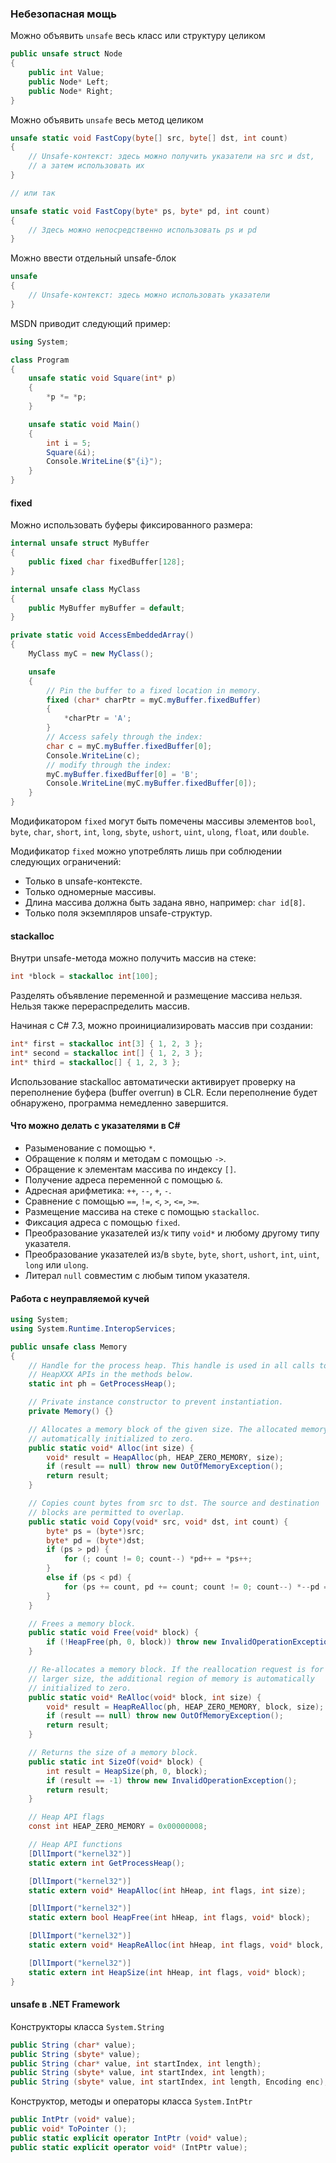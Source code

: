 ### Небезопасная мощь

Можно объявить `unsafe` весь класс или структуру целиком

```c#
public unsafe struct Node
{
    public int Value;
    public Node* Left;
    public Node* Right;
}
```

Можно объявить `unsafe` весь метод целиком

```c#
unsafe static void FastCopy(byte[] src, byte[] dst, int count)
{
    // Unsafe-контекст: здесь можно получить указатели на src и dst,
    // а затем использовать их
}

// или так

unsafe static void FastCopy(byte* ps, byte* pd, int count) 
{
    // Здесь можно непосредственно использовать ps и pd
}
```

Можно ввести отдельный unsafe-блок

```c#
unsafe
{
    // Unsafe-контекст: здесь можно использовать указатели
}
```

MSDN приводит следующий пример:

```c#
using System;

class Program
{
    unsafe static void Square(int* p)
    {
        *p *= *p;
    }

    unsafe static void Main()
    {
        int i = 5;
        Square(&i);
        Console.WriteLine($"{i}");
    }
}
```

#### fixed

Можно использовать буферы фиксированного размера:

```c#
internal unsafe struct MyBuffer
{
    public fixed char fixedBuffer[128];
}

internal unsafe class MyClass
{
    public MyBuffer myBuffer = default;
}

private static void AccessEmbeddedArray()
{
    MyClass myC = new MyClass();

    unsafe
    {
        // Pin the buffer to a fixed location in memory.
        fixed (char* charPtr = myC.myBuffer.fixedBuffer)
        {
            *charPtr = 'A';
        }
        // Access safely through the index:
        char c = myC.myBuffer.fixedBuffer[0];
        Console.WriteLine(c);
        // modify through the index:
        myC.myBuffer.fixedBuffer[0] = 'B';
        Console.WriteLine(myC.myBuffer.fixedBuffer[0]);
    }
}
```

Модификатором `fixed` могут быть помечены массивы элементов `bool`, `byte`, `char`, `short`, `int`, `long`, `sbyte`, `ushort`, `uint`, `ulong`, `float`, или `double`.

Модификатор `fixed` можно употреблять лишь при соблюдении следующих ограничений:

* Только в unsafe-контексте.
* Только одномерные массивы.
* Длина массива должна быть задана явно, например: `char id[8]`.
* Только поля экземпляров unsafe-структур.

#### stackalloc

Внутри unsafe-метода можно получить массив на стеке:

```c#
int *block = stackalloc int[100];
```

Разделять объявление переменной и размещение массива нельзя. Нельзя также перераспределить массив.

Начиная с C# 7.3, можно проинициализировать массив при создании:

```c#
int* first = stackalloc int[3] { 1, 2, 3 };
int* second = stackalloc int[] { 1, 2, 3 };
int* third = stackalloc[] { 1, 2, 3 };
```

Использование stackalloc автоматически активирует проверку на переполнение буфера (buffer overrun) в CLR. Если переполнение будет обнаружено, программа немедленно завершится. 

#### Что можно делать с указателями в C#

* Разыменование с помощью `*`.
* Обращение к полям и методам с помощью `->`.
* Обращение к элементам массива по индексу `[]`.
* Получение адреса переменной с помощью `&`.
* Адресная арифметика: `++`, `--`, `+`, `-`.
* Сравнение с помощью `==`, `!=`, `<`, `>`, `<=`, `>=`.
* Размещение массива на стеке с помощью `stackalloc`.
* Фиксация адреса с помощью `fixed`.
* Преобразование указателей из/к типу `void*` и любому другому типу указателя.
* Преобразование указателей из/в `sbyte`, `byte`, `short`, `ushort`, `int`, `uint`, `long` или `ulong`.
* Литерал `null` совместим с любым типом указателя.

#### Работа с неуправляемой кучей

```c#
using System;
using System.Runtime.InteropServices;

public unsafe class Memory
{
    // Handle for the process heap. This handle is used in all calls to the
    // HeapXXX APIs in the methods below.
    static int ph = GetProcessHeap();

    // Private instance constructor to prevent instantiation.
    private Memory() {}

    // Allocates a memory block of the given size. The allocated memory is
    // automatically initialized to zero.
    public static void* Alloc(int size) {
        void* result = HeapAlloc(ph, HEAP_ZERO_MEMORY, size);
        if (result == null) throw new OutOfMemoryException();
        return result;
    }

    // Copies count bytes from src to dst. The source and destination
    // blocks are permitted to overlap.
    public static void Copy(void* src, void* dst, int count) {
        byte* ps = (byte*)src;
        byte* pd = (byte*)dst;
        if (ps > pd) {
            for (; count != 0; count--) *pd++ = *ps++;
        }
        else if (ps < pd) {
            for (ps += count, pd += count; count != 0; count--) *--pd = *--ps;
        }
    }

    // Frees a memory block.
    public static void Free(void* block) {
        if (!HeapFree(ph, 0, block)) throw new InvalidOperationException();
    }

    // Re-allocates a memory block. If the reallocation request is for a
    // larger size, the additional region of memory is automatically
    // initialized to zero.
    public static void* ReAlloc(void* block, int size) {
        void* result = HeapReAlloc(ph, HEAP_ZERO_MEMORY, block, size);
        if (result == null) throw new OutOfMemoryException();
        return result;
    }

    // Returns the size of a memory block.
    public static int SizeOf(void* block) {
        int result = HeapSize(ph, 0, block);
        if (result == -1) throw new InvalidOperationException();
        return result;
    }

    // Heap API flags
    const int HEAP_ZERO_MEMORY = 0x00000008;

    // Heap API functions
    [DllImport("kernel32")]
    static extern int GetProcessHeap();

    [DllImport("kernel32")]
    static extern void* HeapAlloc(int hHeap, int flags, int size);

    [DllImport("kernel32")]
    static extern bool HeapFree(int hHeap, int flags, void* block);

    [DllImport("kernel32")]
    static extern void* HeapReAlloc(int hHeap, int flags, void* block, int size);

    [DllImport("kernel32")]
    static extern int HeapSize(int hHeap, int flags, void* block);
}
```

#### unsafe в .NET Framework

Конструкторы класса `System.String`

```c#
public String (char* value);
public String (sbyte* value);
public String (char* value, int startIndex, int length);
public String (sbyte* value, int startIndex, int length);
public String (sbyte* value, int startIndex, int length, Encoding enc);
```

Конструктор, методы и операторы класса `System.IntPtr`

```c#
public IntPtr (void* value);
public void* ToPointer ();
public static explicit operator IntPtr (void* value);
public static explicit operator void* (IntPtr value);
```
